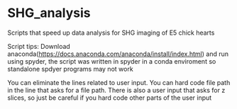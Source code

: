 # SHG_analysis
Scripts that speed up data analysis for SHG imaging of E5 chick hearts

Script tips:
Download anaconda(https://docs.anaconda.com/anaconda/install/index.html) and run using spyder, the script was written in spyder in a conda enviroment 
so standalone spdyer programs may not work

You can eliminate the lines related to user input. You can hard code file path in the line that asks for a file path. There is also a user input that asks for z slices, so just
be careful if you hard code other parts of the user input

